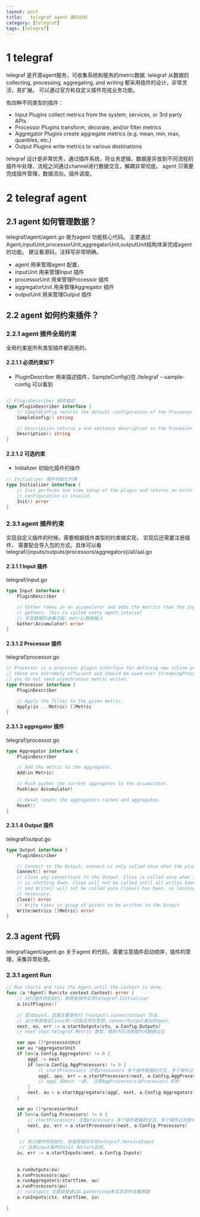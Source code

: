 ```yaml
---
layout: post
title:   telegraf agent 源码分析
category: [telegraf]
tags: [telegraf]
---
```


# 1 telegraf 

telegraf 是开源agent服务，可收集系统和服务的metric数据. 
telegraf 从数据的collecting, processing, aggregating, and writing 都采用插件的设计，非常灵活，易扩展。
可以通过官方和自定义插件完成业务功能。

有四种不同类型的插件：
- Input Plugins collect metrics from the system, services, or 3rd party APIs
- Processor Plugins transform, decorate, and/or filter metrics
- Aggregator Plugins create aggregate metrics (e.g. mean, min, max, quantiles, etc.)
- Output Plugins write metrics to various destinations


telegraf 设计是非常优秀，通过插件系统，将业务逻辑，数据差异放到不同流程的插件中处理，流程之间通过channel进行数据交互，解耦非常彻底。
agent 只需要完成插件管理，数据流向，插件调度。

# 2 telegraf agent

## 2.1 agent 如何管理数据？
telegraf/agent/agent.go  做为agent 功能核心代码。 
主要通过 Agent,inputUnit,processorUnit,aggregatorUnit,outputUnit结构体来完成agent 的功能。
建议看源码，注释写非常明确。
- agent 用来管理agent 配置，
- inputUnit 用来管理Input 插件
- processorUnit 用来管理Processor 插件
- aggregatorUnit 用来管理Aggregator 插件
- outputUnit 用来管理Output 插件

## 2.2 agent 如何约束插件？

### 2.2.1 agent 插件全局约束
全局约束是所有类型插件都适用的。

#### 2.2.1.1 必须约束如下
- PluginDescriber 用来描述插件，SampleConfig()在./telegraf --sample-config 可以看到

```go

// PluginDescriber 插件描述
type PluginDescriber interface {
	// SampleConfig returns the default configuration of the Processor
	SampleConfig() string

	// Description returns a one-sentence description on the Processor
	Description() string
}

```

#### 2.2.1.2 可选约束
- Initializer 初始化插件的操作

```go
// Initializer 插件初始化约束
type Initializer interface {
	// Init performs one time setup of the plugin and returns an error if the
	// configuration is invalid.
	Init() error
}

```

### 2.3.1 agent 插件约束

实现自定义插件的时候，需要根据插件类型的约束做实现， 
实现后还需要注册插件， 需要配合导入包的方式。具体可以看 telegraf/{inputs/outputs/processors/aggregators}/all/aal.go
#### 2.3.1.1 Input 插件
telegraf/input.go


```go
type Input interface {
	PluginDescriber

	// Gather takes in an accumulator and adds the metrics that the Input
	// gathers. This is called every agent.interval
	// 实现数据的收集功能，metric数据输入
	Gather(Accumulator) error
}

```

#### 2.3.1.2 Processor 插件
telegraf/processor.go

```go
// Processor is a processor plugin interface for defining new inline processors.
// these are extremely efficient and should be used over StreamingProcessor if
// you do not need asynchronous metric writes.
type Processor interface {
	PluginDescriber

	// Apply the filter to the given metric.
	Apply(in ...Metric) []Metric
}

```

#### 2.3.1.3 aggregator 插件
telegraf/processor.go
```go
type Aggregator interface {
	PluginDescriber

	// Add the metric to the aggregator.
	Add(in Metric)

	// Push pushes the current aggregates to the accumulator.
	Push(acc Accumulator)

	// Reset resets the aggregators caches and aggregates.
	Reset()
}

```

#### 2.3.1.4 Output 插件
telegraf/output.go
```go
type Output interface {
	PluginDescriber

	// Connect to the Output; connect is only called once when the plugin starts
	Connect() error
	// Close any connections to the Output. Close is called once when the output
	// is shutting down. Close will not be called until all writes have finished,
	// and Write() will not be called once Close() has been, so locking is not
	// necessary.
	Close() error
	// Write takes in group of points to be written to the Output
	Write(metrics []Metric) error
}

```

## 2.3 agent 代码

telegraf/agent/agent.go 关于agent 的代码，需要注意插件启动顺序，插件的管理，采集异常处理。
### 2.3.1 agent Run 

```go
// Run starts and runs the Agent until the context is done.
func (a *Agent) Run(ctx context.Context) error {
    // 执行插件的初始化，前提是插件实现telegraf.Initializer
	a.initPlugins()
    
    // 启动ouput，这里主要是执行（*output).connectOutput 方法，
    // 设计来源类似linux将一切皆文件的思想，connectOutput类似的open。
	next, ou, err := a.startOutputs(ctx, a.Config.Outputs)
	// next chan telegraf.Metric 类型，用来不同流程插件间数据交互

	var apu []*processorUnit
	var au *aggregatorUnit
	if len(a.Config.Aggregators) != 0 {
		aggC := next
		if len(a.Config.AggProcessors) != 0 {
			// startProcessors 注意processors 多个插件数据的交互，多个插件之间是有序的数据交互
			aggC, apu, err = a.startProcessors(next, a.Config.AggProcessors)
			// aggC 和next 一致， 注意AggProcessors与Processors 却别
		}
		next, au = a.startAggregators(aggC, next, a.Config.Aggregators)
	}

	var pu []*processorUnit
	if len(a.Config.Processors) != 0 {
	    // startProcessors 注意processors 多个插件数据的交互，多个插件之间是有序的数据交互
		next, pu, err = a.startProcessors(next, a.Config.Processors)
	}

     // 执行插件的初始化，前提是插件实现telegraf.ServiceInput
     // 注意input插件的init 和start区别， 
	iu, err := a.startInputs(next, a.Config.Inputs)
	
	
	a.runOutputs(ou)
	a.runProcessors(apu)
	a.runAggregators(startTime, au)
	a.runProcessors(pu)
	// runInputs 主要就是通过a.gatherLoop来实现定时收集数据
	a.runInputs(ctx, startTime, iu)
	
}


```





